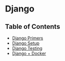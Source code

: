 # Django

## Table of Contents

- [Django Primers](./django-primers/README.md)
- [Django Setup](./django-setup/)
- [Django Testing](./django-testing/README.md)
- [Django + Docker](./django+docker/README.md)
